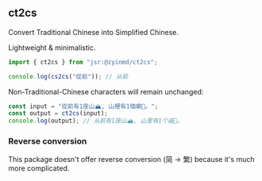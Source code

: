 ## ct2cs

Convert Traditional Chinese into Simplified Chinese.

Lightweight & minimalistic.

```js
import { ct2cs } from "jsr:@zyinmd/ct2cs";

console.log(cs2cs("從前")); // 从前
```

Non-Traditional-Chinese characters will remain unchanged:

```js
const input = "從前有1座山🏔️, 山裡有1個廟🏯。";
const output = ct2cs(input);
console.log(output); // 从前有1座山🏔️, 山里有1个庙🏯。
```

### Reverse conversion

This package doesn't offer reverse conversion (简 → 繁) because it's much more complicated.
